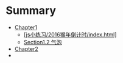 # Summary


* [Chapter1](chapter1/README.md)
  * <a href="js小练习/2016猴年倒计时/index.html" >[js小练习/2016猴年倒计时/index.html]</a>
  * [Section1.2 气泡](js小练习/tips气泡/tips.html)
* [Chapter2](chapter2/README.md)
* 

<script>
 &lt;/script &lt;

